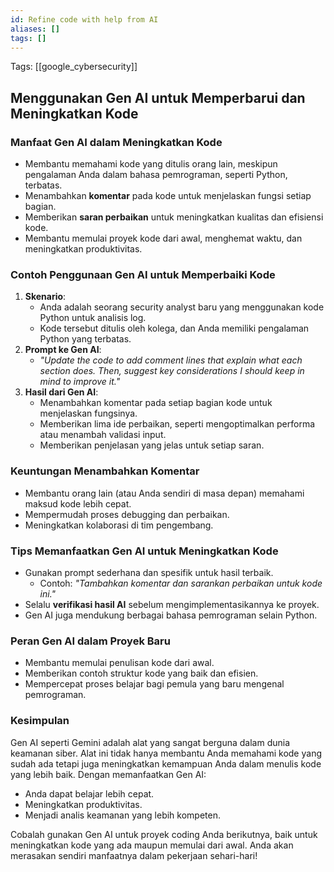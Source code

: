 ```yaml
---
id: Refine code with help from AI
aliases: []
tags: []
---
```


Tags: [[google_cybersecurity]]

## Menggunakan Gen AI untuk Memperbarui dan Meningkatkan Kode

### Manfaat Gen AI dalam Meningkatkan Kode

- Membantu memahami kode yang ditulis orang lain, meskipun pengalaman Anda dalam bahasa pemrograman, seperti Python, terbatas.
- Menambahkan **komentar** pada kode untuk menjelaskan fungsi setiap bagian.
- Memberikan **saran perbaikan** untuk meningkatkan kualitas dan efisiensi kode.
- Membantu memulai proyek kode dari awal, menghemat waktu, dan meningkatkan produktivitas.

### Contoh Penggunaan Gen AI untuk Memperbaiki Kode

1. **Skenario**:
   - Anda adalah seorang security analyst baru yang menggunakan kode Python untuk analisis log.
   - Kode tersebut ditulis oleh kolega, dan Anda memiliki pengalaman Python yang terbatas.
2. **Prompt ke Gen AI**:
   - _"Update the code to add comment lines that explain what each section does. Then, suggest key considerations I should keep in mind to improve it."_
3. **Hasil dari Gen AI**:
   - Menambahkan komentar pada setiap bagian kode untuk menjelaskan fungsinya.
   - Memberikan lima ide perbaikan, seperti mengoptimalkan performa atau menambah validasi input.
   - Memberikan penjelasan yang jelas untuk setiap saran.

### Keuntungan Menambahkan Komentar

- Membantu orang lain (atau Anda sendiri di masa depan) memahami maksud kode lebih cepat.
- Mempermudah proses debugging dan perbaikan.
- Meningkatkan kolaborasi di tim pengembang.

### Tips Memanfaatkan Gen AI untuk Meningkatkan Kode

- Gunakan prompt sederhana dan spesifik untuk hasil terbaik.
  - Contoh: _"Tambahkan komentar dan sarankan perbaikan untuk kode ini."_
- Selalu **verifikasi hasil AI** sebelum mengimplementasikannya ke proyek.
- Gen AI juga mendukung berbagai bahasa pemrograman selain Python.

### Peran Gen AI dalam Proyek Baru

- Membantu memulai penulisan kode dari awal.
- Memberikan contoh struktur kode yang baik dan efisien.
- Mempercepat proses belajar bagi pemula yang baru mengenal pemrograman.

### Kesimpulan

Gen AI seperti Gemini adalah alat yang sangat berguna dalam dunia keamanan siber. Alat ini tidak hanya membantu Anda memahami kode yang sudah ada tetapi juga meningkatkan kemampuan Anda dalam menulis kode yang lebih baik. Dengan memanfaatkan Gen AI:

- Anda dapat belajar lebih cepat.
- Meningkatkan produktivitas.
- Menjadi analis keamanan yang lebih kompeten.

Cobalah gunakan Gen AI untuk proyek coding Anda berikutnya, baik untuk meningkatkan kode yang ada maupun memulai dari awal. Anda akan merasakan sendiri manfaatnya dalam pekerjaan sehari-hari!
